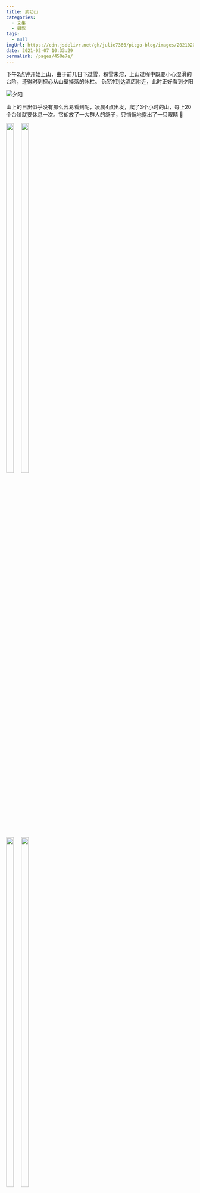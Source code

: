 ```yaml
---
title: 武功山
categories: 
  - 文集
  - 摄影
tags: 
  - null
imgUrl: https://cdn.jsdelivr.net/gh/julie7366/picgo-blog/images/20210208111953.jpg
date: 2021-02-07 10:33:29
permalink: /pages/450e7e/
---
```


下午2点钟开始上山，由于前几日下过雪，积雪未溶，上山过程中既要小心湿滑的台阶，还得时刻担心从山壁掉落的冰柱。
6点钟到达酒店附近，此时正好看到夕阳

![夕阳](https://cdn.jsdelivr.net/gh/julie7366/picgo-blog/images/夕阳.jpg)

山上的日出似乎没有那么容易看到呢，凌晨4点出发，爬了3个小时的山，每上20个台阶就要休息一次。它却放了一大群人的鸽子，只悄悄地露出了一只眼睛 :hear_no_evil:
<div style="display:inline-block">
	<img src="https://cdn.jsdelivr.net/gh/julie7366/picgo-blog/images/20210208111953.jpg" style="width:49%;margin:0.5%;float:left">
	<img src="https://cdn.jsdelivr.net/gh/julie7366/picgo-blog/images/20210208111958.jpg" style="width:49%;margin:0.5%;float:left">
	<img src="https://cdn.jsdelivr.net/gh/julie7366/picgo-blog/images/20210208112017.jpg" style="width:49%;margin:0.5%;float:left">
	<img src="https://cdn.jsdelivr.net/gh/julie7366/picgo-blog/images/20210208112005.jpg" style="width:49%;margin:0.5%;float:left">
</div>